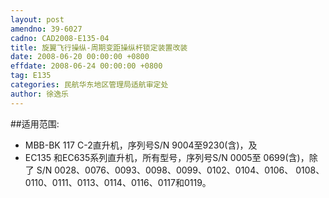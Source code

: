 ```yaml
---
layout: post
amendno: 39-6027
cadno: CAD2008-E135-04
title: 旋翼飞行操纵-周期变距操纵杆锁定装置改装
date: 2008-06-20 00:00:00 +0800
effdate: 2008-06-24 00:00:00 +0800
tag: E135
categories: 民航华东地区管理局适航审定处
author: 徐逸乐
---
```


##适用范围:
- MBB-BK 117 C-2直升机，序列号S/N 9004至9230(含)，及
- EC135 和EC635系列直升机，所有型号，序列号S/N 0005至 0699(含)，除了 S/N 0028、0076、0093、0098、0099、0102、0104、0106、 0108、0110、0111、0113、0114、0116、0117和0119。

